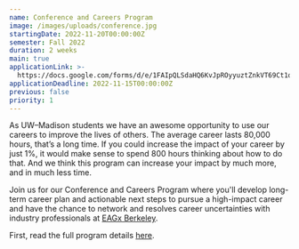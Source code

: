 ```yaml
---
name: Conference and Careers Program
image: /images/uploads/conference.jpg
startingDate: 2022-11-20T00:00:00Z
semester: Fall 2022
duration: 2 weeks
main: true
applicationLink: >-
  https://docs.google.com/forms/d/e/1FAIpQLSdaHQ6KvJpROyyuztZnkVT69Ct1qIIEjEo_Y_qixzdiD0qZSA/viewform
applicationDeadline: 2022-11-15T00:00:00Z
previous: false
priority: 1
---
```

As UW–Madison students we have an awesome opportunity to use our careers to improve the lives of others. The average career lasts 80,000 hours, that’s a long time. If you could increase the impact of your career by just 1%, it would make sense to spend 800 hours thinking about how to do that. And we think this program can increase your impact by much more, and in much less time.

Join us for our Conference and Careers Program where you'll develop long-term career plan and actionable next steps to pursue a high-impact career and have the chance to network and resolves career uncertainties with industry professionals at&nbsp;<a target="_blank" rel="noopener" href="https://www.eaglobal.org/events/eagxberkeley2022/">EAGx Berkeley</a>.

First, read the full program details [here](https://www.notion.so/outreach-handbook/Career-Planning-Program-28f7534cb6e947f0ad896726005215b0).